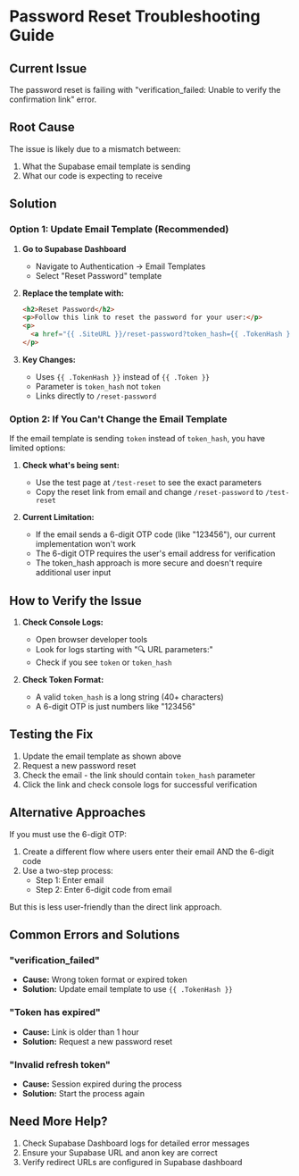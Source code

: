 # Password Reset Troubleshooting Guide

## Current Issue

The password reset is failing with "verification_failed: Unable to verify the confirmation link" error.

## Root Cause

The issue is likely due to a mismatch between:
1. What the Supabase email template is sending
2. What our code is expecting to receive

## Solution

### Option 1: Update Email Template (Recommended)

1. **Go to Supabase Dashboard**
   - Navigate to Authentication → Email Templates
   - Select "Reset Password" template

2. **Replace the template with:**
   ```html
   <h2>Reset Password</h2>
   <p>Follow this link to reset the password for your user:</p>
   <p>
     <a href="{{ .SiteURL }}/reset-password?token_hash={{ .TokenHash }}&type=recovery">Reset Password</a>
   </p>
   ```

3. **Key Changes:**
   - Uses `{{ .TokenHash }}` instead of `{{ .Token }}`
   - Parameter is `token_hash` not `token`
   - Links directly to `/reset-password`

### Option 2: If You Can't Change the Email Template

If the email template is sending `token` instead of `token_hash`, you have limited options:

1. **Check what's being sent:**
   - Use the test page at `/test-reset` to see the exact parameters
   - Copy the reset link from email and change `/reset-password` to `/test-reset`

2. **Current Limitation:**
   - If the email sends a 6-digit OTP code (like "123456"), our current implementation won't work
   - The 6-digit OTP requires the user's email address for verification
   - The token_hash approach is more secure and doesn't require additional user input

## How to Verify the Issue

1. **Check Console Logs:**
   - Open browser developer tools
   - Look for logs starting with "🔍 URL parameters:"
   - Check if you see `token` or `token_hash`

2. **Check Token Format:**
   - A valid `token_hash` is a long string (40+ characters)
   - A 6-digit OTP is just numbers like "123456"

## Testing the Fix

1. Update the email template as shown above
2. Request a new password reset
3. Check the email - the link should contain `token_hash` parameter
4. Click the link and check console logs for successful verification

## Alternative Approaches

If you must use the 6-digit OTP:

1. Create a different flow where users enter their email AND the 6-digit code
2. Use a two-step process:
   - Step 1: Enter email
   - Step 2: Enter 6-digit code from email

But this is less user-friendly than the direct link approach.

## Common Errors and Solutions

### "verification_failed"
- **Cause:** Wrong token format or expired token
- **Solution:** Update email template to use `{{ .TokenHash }}`

### "Token has expired"
- **Cause:** Link is older than 1 hour
- **Solution:** Request a new password reset

### "Invalid refresh token"
- **Cause:** Session expired during the process
- **Solution:** Start the process again

## Need More Help?

1. Check Supabase Dashboard logs for detailed error messages
2. Ensure your Supabase URL and anon key are correct
3. Verify redirect URLs are configured in Supabase dashboard